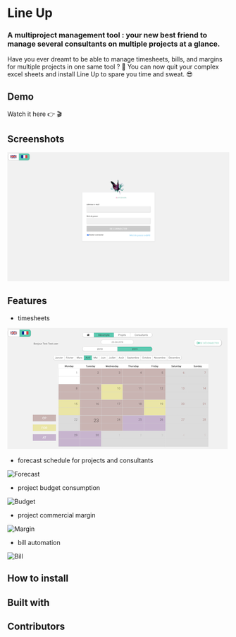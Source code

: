 # Line Up

### A multiproject management tool : your new best friend to manage several consultants on multiple projects at a glance.

Have you ever dreamt to be able to manage timesheets, bills, and margins for multiple projects in one same tool ? 🤯 You can now quit your complex excel sheets and install Line Up to spare you time and sweat. 😎

## Demo

Watch it here 👉 🎬


## Screenshots

![Connexion](/img/connexion.jpg "connexion")


## Features

- timesheets

![Timesheet](/img/timesheet.jpg "timesheet")

- forecast schedule for projects and consultants

![Forecast](/img/forecast.jpg "forecast")

- project budget consumption

![Budget](/img/budget.jpg "budget")

- project commercial margin

![Margin](/img/margin.jpg "margin")

- bill automation

![Bill](/img/bill.jpg "bill")

## How to install





## Built with




## Contributors



